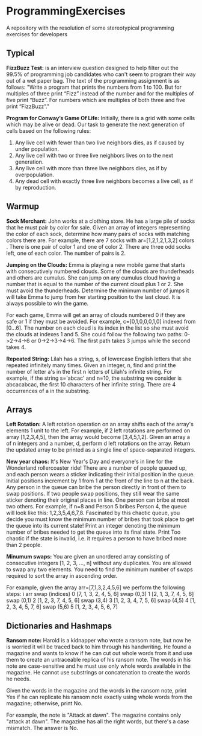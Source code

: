 # ProgrammingExercises
A repository with the resolution of some stereotypical programming exercises for developers

## Typical
**FizzBuzz Test:** is an interview question designed to help filter out the 99.5% of programming job candidates who can't seem to program their way out of a wet paper bag. The text of the programming assignment is as follows:
"Write a program that prints the numbers from 1 to 100. But for multiples of three print “Fizz” instead of the number and for the multiples of five print “Buzz”. For numbers which are multiples of both three and five print “FizzBuzz”."

**Program for Conway’s Game Of Life:** Initially, there is a grid with some cells which may be alive or dead. Our task to generate the next generation of cells based on the following rules:
1. Any live cell with fewer than two live neighbors dies, as if caused by under population.
2. Any live cell with two or three live neighbors lives on to the next generation.
3. Any live cell with more than three live neighbors dies, as if by overpopulation.
4. Any dead cell with exactly three live neighbors becomes a live cell, as if by reproduction.

## Warmup
**Sock Merchant:** John works at a clothing store. He has a large pile of socks that he must pair by color for sale. Given an array of integers representing the color of each sock, determine how many pairs of socks with matching colors there are. For example, there are 7 socks with ar=[1,2,1,2,1,3,2] colors . There is one pair of color 1 and one of color 2. There are three odd socks left, one of each color. The number of pairs is 2.

**Jumping on the Clouds:** Emma is playing a new mobile game that starts with consecutively numbered clouds. Some of the clouds are thunderheads and others are cumulus. She can jump on any cumulus cloud having a number that is equal to the number of the current cloud plus 1 or 2. She must avoid the thunderheads. Determine the minimum number of jumps it will take Emma to jump from her starting position to the last cloud. It is always possible to win the game.

For each game, Emma will get an array of clouds numbered 0 if they are safe or 1 if they must be avoided. For example,  c=[0,1,0,0,0,1,0] indexed from [0...6]. The number on each cloud is its index in the list so she must avoid the clouds at indexes 1 and 5. She could follow the following two paths: 0->2->4->6 or 0->2->3->4->6. The first path takes 3 jumps while the second takes 4.

**Repeated String:** Lilah has a string, s, of lowercase English letters that she repeated infinitely many times. Given an integer, n, find and print the number of letter a's in the first n letters of Lilah's infinite string.
For example, if the string s='abcac' and n=10, the substring we consider is abcacabcac, the first 10 characters of her infinite string. There are 4 occurrences of a in the substring.

## Arrays
**Left Rotation:** A left rotation operation on an array shifts each of the array's elements 1 unit to the left. For example, if 2 left rotations are performed on array [1,2,3,4,5], then the array would become [3,4,5,1,2].
Given an array a of n integers and a number, d, perform d left rotations on the array. Return the updated array to be printed as a single line of space-separated integers.

**New year chaos:** It's New Year's Day and everyone's in line for the Wonderland rollercoaster ride! There are a number of people queued up, and each person wears a sticker indicating their initial position in the queue. Initial positions increment by 1 from 1 at the front of the line to n at the back.
Any person in the queue can bribe the person directly in front of them to swap positions. If two people swap positions, they still wear the same sticker denoting their original places in line. One person can bribe at most two others. For example, if n=8 and Person 5 bribes Person 4, the queue will look like this: 1,2,3,5,4,6,7,8.
Fascinated by this chaotic queue, you decide you must know the minimum number of bribes that took place to get the queue into its current state!
Print an integer denoting the minimum number of bribes needed to get the queue into its final state. Print Too chaotic if the state is invalid, i.e. it requires a person to have bribed more than 2 people.

**Minumum swaps:** You are given an unordered array consisting of consecutive integers  [1, 2, 3, ..., n] without any duplicates. You are allowed to swap any two elements. You need to find the minimum number of swaps required to sort the array in ascending order.

For example, given the array arr=[7,1,3,2,4,5,6] we perform the following steps:
i   arr                     swap (indices)
0   [7, 1, 3, 2, 4, 5, 6]   swap (0,3)
1   [2, 1, 3, 7, 4, 5, 6]   swap (0,1)
2   [1, 2, 3, 7, 4, 5, 6]   swap (3,4)
3   [1, 2, 3, 4, 7, 5, 6]   swap (4,5)
4   [1, 2, 3, 4, 5, 7, 6]   swap (5,6)
5   [1, 2, 3, 4, 5, 6, 7]

## Dictionaries and Hashmaps
**Ransom note:** Harold is a kidnapper who wrote a ransom note, but now he is worried it will be traced back to him through his handwriting. He found a magazine and wants to know if he can cut out whole words from it and use them to create an untraceable replica of his ransom note. The words in his note are case-sensitive and he must use only whole words available in the magazine. He cannot use substrings or concatenation to create the words he needs.

Given the words in the magazine and the words in the ransom note, print Yes if he can replicate his ransom note exactly using whole words from the magazine; otherwise, print No.

For example, the note is "Attack at dawn". The magazine contains only "attack at dawn". The magazine has all the right words, but there's a case mismatch. The answer is No.
